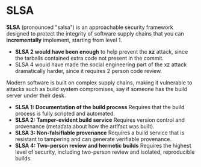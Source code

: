 # SLSA

**SLSA** (pronounced "salsa") is an approachable security framework designed to protect the integrity of software supply chains that you can **incrementally** implement, starting from level 1.

- **SLSA 2 would have been enough** to help prevent the **xz** attack, since the tarballs contained extra code not present in the commit.
- SLSA 4 would have made the social engineering part of the xz attack dramatically harder, since it requires 2 person code review.

Modern software is built on complex supply chains, making it vulnerable to attacks such as build system compromises, say if someone has the build server under their desk.

- **SLSA 1: Documentation of the build process** Requires that the build process is fully scripted and automated.
- **SLSA 2: Tamper-evident build service** Requires version control and provenance (metadata about how the artifact was built).
- **SLSA 3: Non-falsifiable provenance** Requires a build service that is resistant to tampering and can generate verifiable provenance.
- **SLSA 4: Two-person review and hermetic builds** Requires the highest level of security, including two-person review and isolated, reproducible builds.
